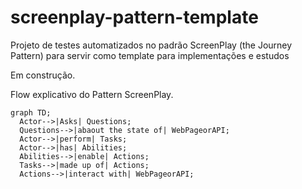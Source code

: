 # screenplay-pattern-template
Projeto de testes automatizados no padrão ScreenPlay (the Journey Pattern) para servir como template para implementações e estudos

Em construção.

Flow explicativo do Pattern ScreenPlay.

```
graph TD;
  Actor-->|Asks| Questions;
  Questions-->|abaout the state of| WebPageorAPI;
  Actor-->|perform| Tasks;
  Actor-->|has| Abilities;
  Abilities-->|enable| Actions;
  Tasks-->|made up of| Actions;
  Actions-->|interact with| WebPageorAPI;
```
